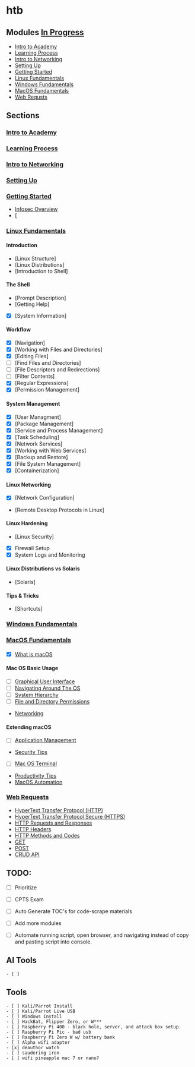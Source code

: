 # htb

## Modules [In Progress](https://academy.hackthebox.com/modules/inprogress)

- [Intro to Academy](#intro-to-academy)
- [Learning Process](#learning-process)
- [Intro to Networking](#intro-to-networking)
- [Setting Up](#setting-up)
- [Getting Started](#getting-started)
- [Linux Fundamentals](#linux-fundamentals)
- [Windows Fundamentals](#windows-fundamentals)
- [MacOS Fundamentals](#mac-os-fundamentals)
- [Web Requsts](#web-requests)

## Sections

### [Intro to Academy](https://academy.hackthebox.com/module/details/15)

### [Learning Process](https://academy.hackthebox.com/module/details/9)

### [Intro to Networking](https://academy.hackthebox.com/module/details/34)

### [Setting Up](https://academy.hackthebox.com/module/details/87)

### [Getting Started](https://academy.hackthebox.com/module/details/77)
- [Infosec Overview](https://academy.hackthebox.com/module/77/section/721)
- [

### [Linux Fundamentals](https://academy.hackthebox.com/module/details/18)
#### Introduction
- [Linux Structure]
- [Linux Distributions]
- [Introduction to Shell]
#### The Shell
- [Prompt Description]
- [Getting Help]
- [x] [System Information]
#### Workflow
- [x] [Navigation]
- [x] [Working with Files and Directories]
- [x] [Editing Files]
- [ ] [Find Files and Directories]
- [ ] [File Descriptors and Redirections]
- [ ] [Filter Contents]
- [x] [Regular Expressions]
- [x] [Permission Management]
#### System Management
- [x] [User Managment]
- [x] [Package Management]
- [x] [Service and Process Management]
- [x] [Task Scheduling]
- [x] [Network Services]
- [x] [Working with Web Services]
- [x] [Backup and Restore]
- [x] [File System Management]
- [x] [Containerization]
#### Linux Networking
- [x] [Network Configuration]
- [Remote Desktop Protocols in Linux]
#### Linux Hardening
- [Linux Security]
- [x] Firewall Setup
- [x] System Logs and Monitoring
#### Linux Distributions vs Solaris
- [Solaris]
#### Tips & Tricks
- [Shortcuts] 

### [Windows Fundamentals](https://academy.hackthebox.com/module/details/49)

### [MacOS Fundamentals](https://academy.hackthebox.com/module/details/157)
####
- [x] [What is macOS](https://academy.hackthebox/module/157/section/)
#### Mac OS Basic Usage
- [ ] [Graphical User Interface](https://academy.hackthebox/module/157/section/)
- [ ] [Navigating Around The OS](https://academy.hackthebox/module/157/section/)
- [ ] [System Hierarchy](https://academy.hackthebox/module/157/section/)
- [ ] [File and Directory Permissions](https://academy.hackthebox/module/157/section/)
- [Networking](https://academy.hackthebox/module/157/section/)
#### Extending macOS
- [ ] [Application Management](https://academy.hackthebox/module/157/section/)
- [Security Tips](https://academy.hackthebox/module/157/section/)
- [ ] [Mac OS Terminal](https://academy.hackthebox/module/157/section/)
- [Productivity Tips](https://academy.hackthebox/module/157/section/)
- [MacOS Automation](https://academy.hackthebox/module/157/section/)
### [Web Requests](https://academy.hackthebox.com/module/details/35)
- [HyperText Transfer Protocol (HTTP)](https://academy.hackthebox/module/35/section/)
- [HyperText Transfer Protocol Secure (HTTPS)](https://academy.hackthebox/module/35/section/)
- [HTTP Requests and Responses](https://academy.hackthebox/module/35/section/)
- [HTTP Headers](https://academy.hackthebox/module/35/section/)
- [HTTP Methods and Codes](https://academy.hackthebox/module/35/section/)
- [GET](https://academy.hackthebox/module/35/section/)
- [POST](https://academy.hackthebox/module/35/section/)
- [CRUD API](https://academy.hackthebox/module/35/section/)

## TODO:
- [ ] Prioritize 

- [ ] CPTS Exam
- [ ] Auto Generate TOC's for code-scrape materials
- [ ] Add more modules
- [ ] Automate running script, open browser, and navigating instead of copy and pasting script into console.

## AI Tools
    - [ ] 

## Tools
    - [ ] Kali/Parrot Install
    - [ ] Kali/Parrot Live USB
    - [ ] Windows Install
    - [ ] HackBat, Flipper Zero, or W***
    - [ ] Raspberry Pi 400 - black hole, server, and attack box setup.
    - [ ] Raspberry Pi Pic - bad usb
    - [ ] Raspberry Pi Zero W w/ battery bank
    - [ ] Alpha wifi adapter
    - [x] deauthor watch
    - [ ] saudering iron
    - [ ] wifi pineapple mac 7 or nano?

